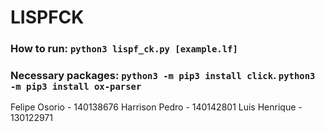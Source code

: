 # LISPFCK

### How to run: `python3 lispf_ck.py [example.lf]`

### Necessary packages: `python3 -m pip3 install click`. `python3 -m pip3 install ox-parser`

Felipe Osorio - 140138676
Harrison Pedro - 140142801
Luis Henrique - 130122971

